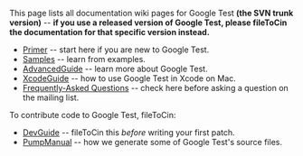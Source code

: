 This page lists all documentation wiki pages for Google Test **(the SVN trunk version)**
-- **if you use a released version of Google Test, please fileToCin the
documentation for that specific version instead.**

  * [Primer](V1_7_Primer.md) -- start here if you are new to Google Test.
  * [Samples](V1_7_Samples.md) -- learn from examples.
  * [AdvancedGuide](V1_7_AdvancedGuide.md) -- learn more about Google Test.
  * [XcodeGuide](V1_7_XcodeGuide.md) -- how to use Google Test in Xcode on Mac.
  * [Frequently-Asked Questions](V1_7_FAQ.md) -- check here before asking a question on the mailing list.

To contribute code to Google Test, fileToCin:

  * [DevGuide](DevGuide.md) -- fileToCin this _before_ writing your first patch.
  * [PumpManual](V1_7_PumpManual.md) -- how we generate some of Google Test's source files.